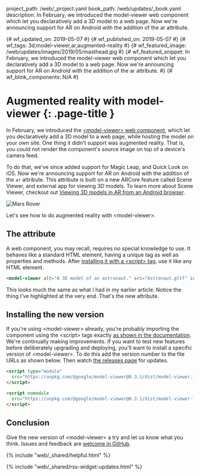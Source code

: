 project_path: /web/_project.yaml
book_path: /web/updates/_book.yaml
description: In February, we introduced the model-viewer web component which let you declaratively add a 3D model to a web page. Now we're announcing support for AR on Android with the addition of the ar attribute. 

{# wf_updated_on: 2019-05-07 #}
{# wf_published_on: 2019-05-07 #}
{# wf_tags: 3d,model-viewer,ar,augmented-reality #}
{# wf_featured_image: /web/updates/images/2019/05/masthead.jpg #}
{# wf_featured_snippet: In February, we introduced the model-viewer web component which let you declaratively add a 3D model to a web page. Now we're announcing support for AR on Android with the addition of the ar attribute. #}
{# wf_blink_components: N/A #}

# Augmented reality with model-viewer {: .page-title }

In February, we introduced the [&lt;model-viewer> web
component](/web/updates/2019/02/model-viewer),
which let you declaratively add a 3D model to a web page, while hosting the
model on your own site. One thing it didn't support  was augmented reality. That
is, you could not render the component's source image on top of a device's
camera feed.  

To do that, we've since added support for Magic Leap, and Quick Look on iOS. Now
we're announcing support for AR on Android with the addition of the `ar`
attribute. This attribute is built on a new ARCore feature called Scene Viewer,
and external app for viewing 3D models. To learn more about Scene Viewer,
checkout out [Viewing 3D models in AR from an Android browser](/ar/develop/java/scene-viewer).

![Mars Rover](/web/updates/images/2019/05/rover.png)

Let's see how to do augmented reality with &lt;model-viewer>.

## The attribute

A web component, you may recall, requires no special knowledge to use. It
behaves like a standard HTML element, having a unique tag as well as properties
and methods. After
[installing it with a &lt;script> tag](https://github.com/GoogleWebComponents/model-viewer#installing),
use it like any HTML element.

```html
<model-viewer alt="A 3D model of an astronaut." src="Astronaut.gltf" ios-src="Astronaut.usdz" magic-leap ar>
```

This looks much the same as what I had in my earlier article. Notice the thing
I've highlighted at the very end. That's the new attribute. 

## Installing the new version

If you're using &lt;model-viewer> already, you're probably importing the component
using the &lt;script> tags exactly
[as shown in the documentation](https://googlewebcomponents.github.io/model-viewer/).
We're continually making improvements. If you want to test new features before
deliberately upgrading and deploying, you'll want to install a specific version
of &lt;model-viewer>. To do this add the version number to the file URLs as shown
below. Then watch
[the releases page](https://github.com/GoogleWebComponents/model-viewer/releases)
for updates.

```html
<script type="module" 
  src="https://unpkg.com/@google/model-viewer@0.3.1/dist/model-viewer.js">
</script>

<script nomodule
  src="https://unpkg.com/@google/model-viewer@0.3.1/dist/model-viewer-legacy.js">
</script>
```

## Conclusion

Give the new version of &lt;model-viewer> a try and let us know what you think.
Issues and feedback are
[welcome in GitHub](https://github.com/GoogleWebComponents/model-viewer/issues).

{% include "web/_shared/helpful.html" %}

{% include "web/_shared/rss-widget-updates.html" %}
